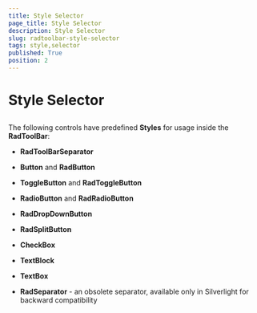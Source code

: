 ```yaml
---
title: Style Selector
page_title: Style Selector
description: Style Selector
slug: radtoolbar-style-selector
tags: style,selector
published: True
position: 2
---
```


# Style Selector



## 

The following controls have predefined __Styles__ for usage inside the __RadToolBar__:



* __RadToolBarSeparator__

* __Button__ and __RadButton__

* __ToggleButton__ and __RadToggleButton__

* __RadioButton__ and __RadRadioButton__

* __RadDropDownButton__

* __RadSplitButton__

* __CheckBox__

* __TextBlock__

* __TextBox__

* __RadSeparator__ - an obsolete separator, available only in Silverlight for backward compatibility
          
